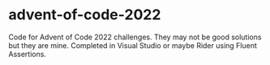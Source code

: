 # advent-of-code-2022
Code for Advent of Code 2022 challenges. They may not be good solutions but they are mine. Completed in Visual Studio or maybe Rider using Fluent Assertions.

